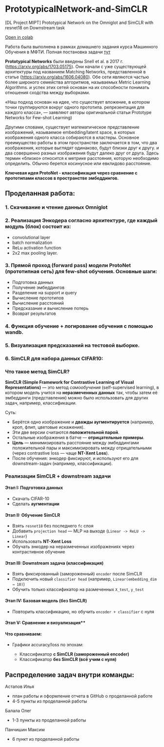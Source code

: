 # PrototypicalNetwork-and-SimCLR
[DL Project MIPT] Prototypical Network on the Omniglot and SimCLR with resnet18 on Downstream task

[Open in colab](https://colab.research.google.com/drive/1wbNPeo2xrClfZK3_jOabuXoX8nr9kGKG?usp=sharing)
 
Работа была выполнена в рамках домашнего задания курса Машинного Обучения в МФТИ. Полная постановка задачи [тут](https://github.com/ml-dafe/ml_mipt_dafe/tree/main/08_Self_Supervision/homework)

**Prototypical Networks** были введены Snell et al. в 2017 г. (https://arxiv.org/abs/1703.05175). Они начали с уже существующей архитектуры под названием Matching Networks, представленной в статье (https://arxiv.org/abs/1606.04080). Обе сети являются частью более широкого семейства алгоритмов, называемых Metric Learning Algorithms. и успех этих сетей основан на их способности понимать отношения сходства между выборками.

«Наш подход основан на идее, что существует вложение, в котором точки группируются вокруг одного прототипа. репрезентация для каждого класса», — заявляют авторы оригинальной статьи Prototype Networks for Few-shot Learning)

Другими словами, существует математическое представление изображений, называемое embedding/latent space, в которых изображения одного класса собираются в кластеры. Основное преимущество работы в этом пространстве заключается в том, что два изображения, которые выглядят одинаково, будут близки друг к другу. и два совершенно разных изображения будут далеко друг от друга. Здесь термин «близко» относится к метрике расстояния, которую необходимо определить. Обычно берется косинусное или евклидово расстояние.

**Ключевая идея ProtoNet - классификация через сравнение с прототипами классов в пространстве эмбеддингов.**

## Проделанная работа:
### 1. Скачивание и чтение данных Omniglot
### 2. Реализация **Энкодера** согласно архитектуре, где каждый модуль (блок) состоит из:
  * convolutional layer
  * batch normalization
  * ReLu activation function
  * 2x2 max pooling layer.
### 3. Прямой проход (forward pass) модели ProtoNet (прототипная сеть) для few-shot обучения. Основные шаги:

 - Подготовка данных
 - Получение эмбеддингов
 - Разделение на support и query
 - Вычисление прототипов
 - Вычисление расстояний
 - Предсказание и вычисление потерь
 - Возврат результатов

### 4. Функция обучение + логирование обучения с помощью wandb. 
### 5. Визуализация предсказаний на тестовой выборке.
### 6. SimCLR для набора данных CIFAR10:

### **Что такое метод SimCLR?**

**SimCLR (Simple Framework for Contrastive Learning of Visual Representations)** — это метод *самообучения* (self-supervised learning), в котором модель учится на **неразмеченных данных** так, чтобы затем её эмбеддинги (представления) можно было использовать для других задач, например, классификации.

Суть:

* Берётся одно изображение и **дважды аугментируется** (например, кроп, флип, цветовые искажения).
* Эти две версии считаются **положительной парой**.
* Остальные изображения в батче — **отрицательные примеры**.
* **Цель** — минимизировать расстояние между эмбеддингами положительной пары и максимизировать между отрицательными (через contrastive loss — чаще **NT-Xent Loss**).
* После обучения: энкодер фиксируют, и используют его для downstream-задач (например, классификации).


### **Реализации SimCLR + downstream задачи**

#### Этап I: Подготовка данных

*  Скачать CIFAR-10
*  Сделать **аугментации**

#### Этап II: Обучение SimCLR

* Взять `resnet18` без последнего `fc` слоя
* Добавить `projection head` — MLP на выходе (`Linear -> ReLU -> Linear`)
* Использовать **NT-Xent Loss** 
* Обучать энкодер на неразмеченных изображениях через контрастивное обучение

#### Этап III: Downstream задача (классификация)

* Взять фиксированный (замороженный) `encoder` после SimCLR
* Подключить новый `classifier head` (например, `Linear(embedding_dim → 10)`)
* Обучить только классификатор на размеченных `X_test`, `y_test`

#### Этап IV: Базовая модель (без SimCLR)

* Повторить классификацию, но обучить `encoder + classifier` с нуля


#### Этап V: Сравнение и визуализация**

#### Что сравниваем:

* Графики accuracy/loss по эпохам:

  * Классификатор **с SimCLR (замороженный encoder)**
  * Классификатор **без SimCLR (всё учим с нуля)**

## Распределение задач внутри команды:
Астапов Илья
  * план работы и оформление отчета в GitHub о проделанной работе
  * 4-5 пункты из проделанной работы

Балала Олег
  * 1-3 пункты из проделанной работы

Панчишин Максим
  * 6 пункт из проделанной работы
